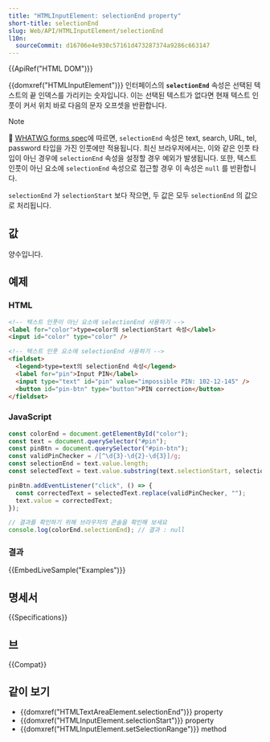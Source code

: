 ```yaml
---
title: "HTMLInputElement: selectionEnd property"
short-title: selectionEnd
slug: Web/API/HTMLInputElement/selectionEnd
l10n:
  sourceCommit: d16706e4e930c57161d473287374a9286c663147
---
```


{{ApiRef("HTML DOM")}}

{{domxref("HTMLInputElement")}} 인터페이스의 **`selectionEnd`** 속성은 선택된 텍스트의 끝 인덱스를 가리키는 숫자입니다. 이는 선택된 텍스트가 없다면 현재 텍스트 인풋이 커서 위치 바로 다음의 문자 오프셋을 반환합니다.

> [!NOTE] 
> 📎 [WHATWG forms spec](https://html.spec.whatwg.org/multipage/forms.html#concept-input-apply)에 따르면, `selectionEnd` 속성은 text, search, URL, tel, password 타입을 가진 인풋에만 적용됩니다. 최신 브라우저에서는, 이와 같은 인풋 타입이 아닌 경우에 `selectionEnd` 속성을 설정할 경우 예외가 발생됩니다. 또한, 텍스트 인풋이 아닌 요소에 `selectionEnd` 속성으로 접근할 경우 이 속성은 `null` 를 반환합니다.

`selectionEnd` 가 `selectionStart` 보다 작으면,
두 값은 모두 `selectionEnd` 의 값으로 처리됩니다.

## 값

양수입니다.

## 예제

### HTML

```html
<!-- 텍스트 인풋이 아닌 요소에 selectionEnd 사용하기 -->
<label for="color">type=color의 selectionStart 속성</label>
<input id="color" type="color" />

<!-- 텍스트 인풋 요소에 selectionEnd 사용하기 -->
<fieldset>
  <legend>type=text의 selectionEnd 속성</legend>
  <label for="pin">Input PIN</label>
  <input type="text" id="pin" value="impossible PIN: 102-12-145" />
  <button id="pin-btn" type="button">PIN correction</button>
</fieldset>
```

### JavaScript

```js
const colorEnd = document.getElementById("color");
const text = document.querySelector("#pin");
const pinBtn = document.querySelector("#pin-btn");
const validPinChecker = /[^\d{3}-\d{2}-\d{3}]/g;
const selectionEnd = text.value.length;
const selectedText = text.value.substring(text.selectionStart, selectionEnd);

pinBtn.addEventListener("click", () => {
  const correctedText = selectedText.replace(validPinChecker, "");
  text.value = correctedText;
});

// 결과를 확인하기 위해 브라우저의 콘솔을 확인해 보세요
console.log(colorEnd.selectionEnd); // 결과 : null
```

### 결과

{{EmbedLiveSample("Examples")}}

## 명세서

{{Specifications}}

## 브

{{Compat}}

## 같이 보기

- {{domxref("HTMLTextAreaElement.selectionEnd")}} property
- {{domxref("HTMLInputElement.selectionStart")}} property
- {{domxref("HTMLInputElement.setSelectionRange")}} method
